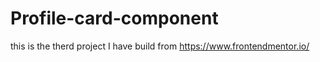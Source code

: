 # Profile-card-component
this is the therd project I have build from https://www.frontendmentor.io/  
